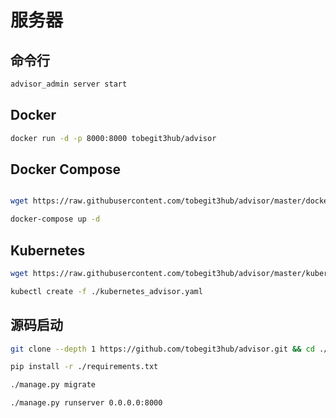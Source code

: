 # 服务器

## 命令行

```bash
advisor_admin server start
```

## Docker

```bash
docker run -d -p 8000:8000 tobegit3hub/advisor
```

## Docker Compose

```bash

wget https://raw.githubusercontent.com/tobegit3hub/advisor/master/docker-compose.yml

docker-compose up -d
```

## Kubernetes

```bash
wget https://raw.githubusercontent.com/tobegit3hub/advisor/master/kubernetes_advisor.yaml

kubectl create -f ./kubernetes_advisor.yaml
```

## 源码启动

```bash
git clone --depth 1 https://github.com/tobegit3hub/advisor.git && cd ./advisor/

pip install -r ./requirements.txt

./manage.py migrate

./manage.py runserver 0.0.0.0:8000
```